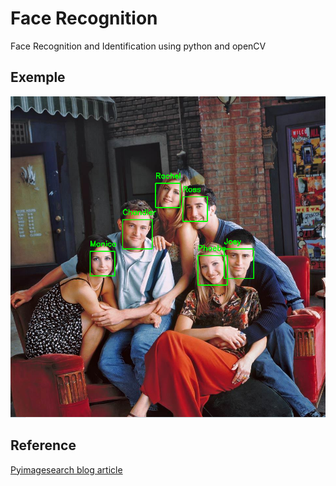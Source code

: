 # Face Recognition 
Face Recognition and Identification using python and openCV

## Exemple
![expl](https://github.com/amine-akrout/face_recognition/blob/master/output/image.PNG)

## Reference
[Pyimagesearch blog article](https://www.pyimagesearch.com/2018/06/18/face-recognition-with-opencv-python-and-deep-learning/)
